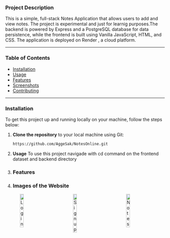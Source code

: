 ### **Project Description**
This is a simple, full-stack Notes Application that allows users to add and view notes. The project is experimental and just for learnig purposes.The backend is powered by Express and a PostgreSQL database for data persistence, while the frontend is built using Vanilla JavaScript, HTML, and CSS. The application is deployed on Render , a cloud platform.

---

### **Table of Contents**
- [Installation](#installation)
- [Usage](#usage)
- [Features](#features)
- [Screenshots](#screenshots)
- [Contributing](#contributing)


---

### **Installation** <a name="installation"></a>
To get this project up and running locally on your machine, follow the steps below:

1. **Clone the repository** to your local machine using Git:
   ```bash
   https://github.com/AggeSak/NotesOnline.git

2. **Usage** <a name="usage"></a>
To use this project navigade with cd command on the frontend dataset and backend directory

3. ### **Features** <a name="features"></a>

4. ### **Images of the Website** <a name="screenshots"></a>

<div style="display: flex; justify-content: space-around;">
    <img src="Images/Login.png" alt="Login" width="15%" />
    <img src="Images/Sign_up.png" alt="Sign up" width="15%" />
   <img src="Images/Notes.png" alt="Notes" width="15%" />
</div>




